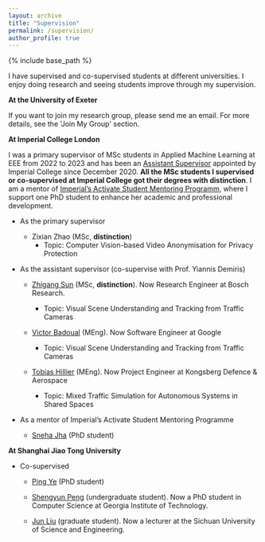 ```yaml
---
layout: archive
title: "Supervision"
permalink: /supervision/
author_profile: true
---
```

{% include base_path %}

I have supervised and co-supervised students at different universities. I enjoy doing research and seeing students improve through my supervision. 

**At the University of Exeter**

If you want to join my research group, please send me an email. For more details, see the 'Join My Group' section.

**At Imperial College London**

I was a primary supervisor of MSc students in Applied Machine Learning at EEE from 2022 to 2023 and has been an [Assistant Supervisor](https://www.imperial.ac.uk/students/academic-support/graduate-school/cornerstone/supervisors-guidebook/cpd/assistant-supervisors/) appointed by Imperial College since December 2020. **All the MSc students I supervised or co-supervised at Imperial College got their degrees with distinction**. I am a mentor of [Imperial’s Activate Student Mentoring Programm](https://www.imperial.ac.uk/students/academic-support/graduate-school/wellbeing-and-support/activate-student-mentoring-programme/), where I support one PhD student to enhance her academic and professional development.  

- As the primary supervisor

	- Zixian Zhao (MSc, **distinction**)
		- Topic: Computer Vision-based Video Anonymisation for Privacy Protection  
	
- As the assistant supervisor (co-supervise with Prof.  Yiannis Demiris)

	- [Zhigang Sun](https://www.linkedin.com/in/zhigang-sun-b7390921b/?trk=people-guest_people_search-card&originalSubdomain=cn) (MSc, **distinction**). Now Research Engineer at Bosch Research.
		- Topic: Visual Scene Understanding and Tracking from Traffic Cameras

	- [Victor Badoual](https://www.linkedin.com/in/victor-badoual/?originalSubdomain=uk) (MEng). Now Software Engineer at Google
		- Topic: Visual Scene Understanding and Tracking from Traffic Cameras  

	- [Tobias Hillier](https://www.linkedin.com/in/tobias-hillier/?locale=no_NO) (MEng). Now Project Engineer at Kongsberg Defence & Aerospace
		- Topic: Mixed Traffic Simulation for Autonomous Systems in Shared Spaces 	

- As a mentor of Imperial’s Activate Student Mentoring Programme

	- [Sneha Jha](https://profiles.imperial.ac.uk/sneha.jha20) (PhD student)

**At Shanghai Jiao Tong University**

- Co-supervised

	- [Ping Ye](https://www.researchgate.net/profile/Ping-Ye-6) (PhD student)
	
	- [Shengyun Peng](https://shengyun-peng.github.io/) (undergraduate student). Now a PhD student in Computer Science at Georgia Institute of Technology.

	- [Jun Liu](https://zxxy.suse.edu.cn/p/74/?StId=st_app_news_i_x637974583413820740) (graduate student). Now a lecturer at the Sichuan University of Science and Engineering.